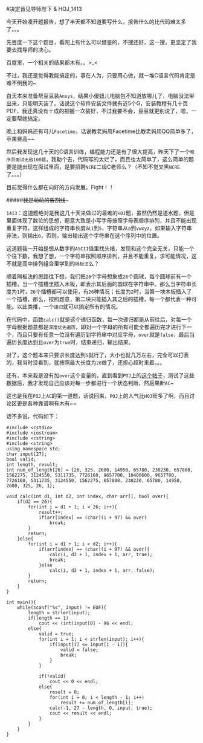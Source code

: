 #决定晋见导师陛下 & HOJ_1413  

今天开始凑开题报告，想了半天都不知道要写什么，报告什么的比代码难太多了。。。  

先百度一下这个题目，看网上有什么可以借鉴的，不搜还好，这一搜，更坚定了我要去找导师的决心。  

百度里，一个相关的结果都木有。。>_<  

不过，我还是觉得我能搞定的，事在人为，只要用心做，就一堆C语言代码肯定是难不倒我的~  

白天本来准备帮豆豆装```Ansys```，结果小傻妞儿电脑包不知道放哪儿了，电脑没法带出来，只能明天装了。话说这个软件安装文件就有近5个G，安装教程有几十页PDF，我还真没有十成的把握一次装好，不过我要不会，豆豆就更别说了，嗯，一定要帮她搞定。  

晚上和妈妈还有可儿```Facetime```，话说教老妈用Facetime比教老妈用QQ简单多了，苹果赛高~~  

然后我发现这几十天的C语言训练，编程能力还是有了很大提高，昨天下了一个```程序员面试无敌100题```，我勒个去，代码写的太烂了，而且也太简单了，这么简单的题要是能出现在面试里面，是要招聘```NCRE```二级C老师么？（不知不觉又黑```NCRE```了。。。）  

目前觉得什么都在向好的方向发展，Fight！！  

#####~~~~~~~~~~~~我是萌萌的昏割线~~~~~~~~~~~~~  

```1413```：这道题绝对是我这几十天来做过的最难的```HOJ```题，虽然仍然是道水题，但是里面体现了数论的思想，题意大致是小写字母按照字母表顺序排列，并且不能出现重复字符，这样组成的字符串长度从```1```到```5```，字符串从```a```到```vwxyz```，如果输入字符串非法，则输出```0```，否则，输出输出这个字符串在这个序列中的位置。  

这道题我一开始是想从数字的```ASCII```值里找头绪，发现和这个完全无关，只能一个个往下数，我想了想，一个字符串按照顺序排列，并且不能重复，求可能情况，这不就是高中排列组合里学到的```隔板法```么？  

顺着隔板法的思路往下想，我们把```26```个字母想象成```26```个圆球，每个圆球前有一个插槽，当一个插槽里插入木板，即表示其后面的圆球在字符串中。那么当字符串长度为```1```时，```26```个插槽都可以使用，有```26```种情况；长度为```2```时，当第一块木板插入了一个插槽，那么，按照题意，第二块只能插入其之后的插槽，每一个都代表一种可能。以此类推，一个```递归```就可以搞定所有的情况。  

在代码中，函数```calc()```就是这个递归函数，每一次递归都是从前往后，对每一个字母根据题意都是```深度优先遍历```，即对一个字母的所有可能全都遍历完才进行下一个，而且只要有任意一位没有遍历到字符串中对应字母，```over```就是```false```，最后当遍历长度达到且```over```为```true```时，结束递归，输出结果。  

对了，这个题本来只要求长度达到```5```就行了，大小也就几万左右，完全可以打表的，我当时没看到，就按照最大长度为```26```做了，还担心超时来着。。。

还有，本来我是没有加```over```这个变量的，直到看到```POJ```上的[这个帖子](http://poj.org/showmessage?message_id=114356)，测试了这些数据后，我才发现自己应该对每一步都进行一个状态判断，然后果断```AC```~  

这也是我在```POJ```上```AC```的第一道题，话说回来，```POJ```上的人气比```HOJ```旺多了啊，而且讨论区更是各种靠谱啊有木有~~  

话不多说，代码如下：  

	#include <cstdio>
	#include <iostream>
	#include <cstring>
	#include <string>
	using namespace std;
	char input[27];
	bool valid;
	int length, result;
	int num_of_length[26] = {26, 325, 2600, 14950, 65780, 230230, 657800, 1562275, 3124550, 5311735, 7726160, 9657700, 10400600, 9657700, 7726160, 5311735, 3124550, 1562275, 657800, 230230, 65780, 14950, 2600, 325, 26, 1};

	void calc(int d1, int d2, int index, char arr[], bool over){
    	if(d2 == 26){
        	for(int i = d1 + 1; i < 26; i++){
            	result++;
            	if(arr[index] == (char)(i + 97) && over)
                	break;
        	}
        	return;
    	}else{
        	for(int i = d1 + 1; i < d2; i++){
            	if(arr[index] == (char)(i + 97) && over){
                	calc(i, d2 + 1, index + 1, arr, true);
                	break;
            	}else
                	calc(i, d2 + 1, index + 1, arr, false);
        	}
        	return;
    	}
	}

	int main(){
    	while(scanf("%s", input) != EOF){
        	length = strlen(input);
        	if(length == 1)
            	cout << (int)input[0] - 96 << endl;
        	else{
            	valid = true;
            	for(int i = 1; i < strlen(input); i++){
                	if(input[i] <= input[i - 1]){
                   	 	valid = false;
                   	 	break;
                	}
            	}

            	if(!valid)
                	cout << 0 << endl;
            	else{
                	result = 0;
                	for(int i = 0; i < length - 1; i++)
                   	 	result += num_of_length[i];
                	calc(-1, 27 - length, 0, input, true);
                	cout << result << endl;
            	}
        	}
    	}
	}
